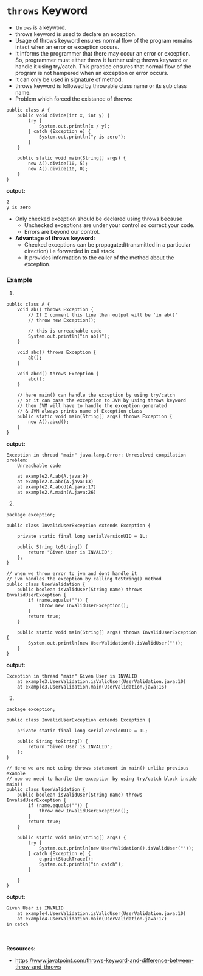 # `throws` Keyword
* `throws` is a keyword.
* throws keyword is used to declare an exception.
* Usage of throws keyword ensures normal flow of the program remains intact when an error or exception occurs.
* It informs the programmer that there may occur an error or exception. So, programmer must either throw it further using throws keyword or handle it using try/catch. This practice ensures that normal flow of the program is not hampered when an exception or error occurs.
* It can only be used in signature of method.
* throws keyword is followed by throwable class name or its sub class name.
* Problem which forced the existance of throws:
````
public class A {
	public void divide(int x, int y) {
		try {
			System.out.println(x / y);
		} catch (Exception e) {
			System.out.println("y is zero");
		}
	}

	public static void main(String[] args) {
		new A().divide(10, 5);
		new A().divide(10, 0);
	}
}
````
__output:__
````
2
y is zero
````
* Only checked exception should be declared using throws because
  - Unchecked exceptions are under your control so correct your code.
  - Errors are beyond our control.
* __Advantage of throws keyword:__
  - Checked exceptions can be propagated(transmitted in a particular direction) i.e forwarded in call stack.
  - It provides information to the caller of the method about the exception.

### Example
1.
````
public class A {
	void ab() throws Exception {
		// If I comment this line then output will be 'in ab()'
		// throw new Exception();

		// this is unreachable code
		System.out.println("in ab()");
	}

	void abc() throws Exception {
		ab();
	}

	void abcd() throws Exception {
		abc();
	}

	// here main() can handle the exception by using try/catch
	// or it can pass the exception to JVM by using throws keyword
	// then JVM will have to handle the exception generated
	// & JVM always prints name of Exception class
	public static void main(String[] args) throws Exception {
		new A().abcd();
	}
}
````
__output:__
````
Exception in thread "main" java.lang.Error: Unresolved compilation problem: 
	Unreachable code

	at example2.A.ab(A.java:9)
	at example2.A.abc(A.java:13)
	at example2.A.abcd(A.java:17)
	at example2.A.main(A.java:26)
````
2. 
````
package exception;

public class InvalidUserException extends Exception {

	private static final long serialVersionUID = 1L;

	public String toString() {
		return "Given User is INVALID";
	};
}
````
````
// when we throw error to jvm and dont handle it
// jvm handles the exception by calling toString() method
public class UserValidation {
	public boolean isValidUser(String name) throws InvalidUserException {
		if (name.equals("")) {
			throw new InvalidUserException();
		}
		return true;
	}

	public static void main(String[] args) throws InvalidUserException {
		System.out.println(new UserValidation().isValidUser(""));
	}
}
````
__output:__
````
Exception in thread "main" Given User is INVALID
	at example3.UserValidation.isValidUser(UserValidation.java:10)
	at example3.UserValidation.main(UserValidation.java:16)
````
3. 
````
package exception;

public class InvalidUserException extends Exception {

	private static final long serialVersionUID = 1L;

	public String toString() {
		return "Given User is INVALID";
	};
}
````
````
// Here we are not using throws statement in main() unlike previous example
// now we need to handle the exception by using try/catch block inside main()
public class UserValidation {
	public boolean isValidUser(String name) throws InvalidUserException {
		if (name.equals("")) {
			throw new InvalidUserException();
		}
		return true;
	}

	public static void main(String[] args) {
		try {
			System.out.println(new UserValidation().isValidUser(""));
		} catch (Exception e) {
			e.printStackTrace();
			System.out.println("in catch");
		}

	}
}
````
__output:__
````
Given User is INVALID
	at example4.UserValidation.isValidUser(UserValidation.java:10)
	at example4.UserValidation.main(UserValidation.java:17)
in catch
````


<br><br>__Resources:__
* https://www.javatpoint.com/throws-keyword-and-difference-between-throw-and-throws
